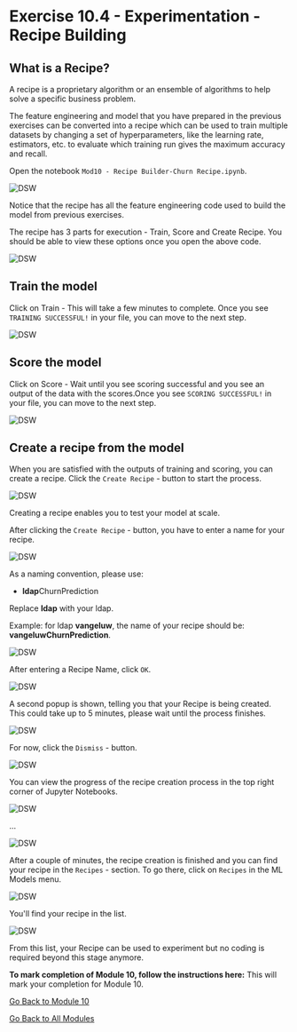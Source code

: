 # Exercise 10.4 - Experimentation - Recipe Building

## What is a Recipe?

A recipe is a proprietary algorithm or an ensemble of algorithms to help solve a specific business problem.

The feature engineering and model that you have prepared in the previous exercises can be converted into a recipe which can be used to train multiple datasets by changing a set of hyperparameters, like the learning rate, estimators, etc. to evaluate which training run gives the maximum accuracy and recall.

Open the notebook ``Mod10 - Recipe Builder-Churn Recipe.ipynb``.

![DSW](./images/dswchmfe.png)

Notice that the recipe has all the feature engineering code used to build the model from previous exercises.

The recipe has 3 parts for execution - Train, Score and Create Recipe. You should be able to view these options once you open the above code.

![DSW](./images/dswchmfetrain.png)

## Train the model

Click on Train - This will take a few minutes to complete. Once you see ``TRAINING SUCCESSFUL!`` in your file, you can move to the next step.

![DSW](./images/dswchmfetrains.png)

## Score the model

Click on Score - Wait until you see scoring successful and you see an output of the data with the scores.Once you see ``SCORING SUCCESSFUL!`` in your file, you can move to the next step.

![DSW](./images/dswchmfescore.png)

## Create a recipe from the model

When you are satisfied with the outputs of training and scoring, you can create a recipe. Click the ```Create Recipe``` - button to start the process.

![DSW](./images/dswchmferecipe.png)

Creating a recipe enables you to test your model at scale.

After clicking the ```Create Recipe``` - button, you have to enter a name for your recipe.

![DSW](./images/recname.png)

As a naming convention, please use:

* **ldap**ChurnPrediction

Replace **ldap** with your ldap.

Example: for ldap **vangeluw**, the name of your recipe should be: **vangeluwChurnPrediction**.

![DSW](./images/recname99.png)

After entering a Recipe Name, click ```OK```.

![DSW](./images/ok.png)

A second popup is shown, telling you that your Recipe is being created. This could take up to 5 minutes, please wait until the process finishes.

![DSW](./images/popup.png)

For now, click the ```Dismiss``` - button.

![DSW](./images/dismiss.png)

You can view the progress of the recipe creation process in the top right corner of Jupyter Notebooks.

![DSW](./images/progress.png)

...

![DSW](./images/progress1.png)

After a couple of minutes, the recipe creation is finished and you can find your recipe in the ```Recipes``` - section. To go there, click on ```Recipes``` in the ML Models menu.

![DSW](./images/menurec.png)

You'll find your recipe in the list.

![DSW](./images/recipelist.png)

From this list, your Recipe can be used to experiment but no coding is required beyond this stage anymore.

**To mark completion of Module 10, follow the instructions here:** <!--[How is completion measured?](./../../release/completion.md)-->
This will mark your completion for Module 10.

[Go Back to Module 10](./README.md)

[Go Back to All Modules](../../README.md)
